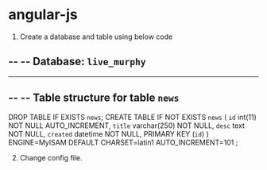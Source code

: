 angular-js
==========
1. Create a database and table using below code

--
-- Database: `live_murphy`
--

-- --------------------------------------------------------

--
-- Table structure for table `news`
--

DROP TABLE IF EXISTS `news`;
CREATE TABLE IF NOT EXISTS `news` (
  `id` int(11) NOT NULL AUTO_INCREMENT,
  `title` varchar(250) NOT NULL,
  `desc` text NOT NULL,
  `created` datetime NOT NULL,
  PRIMARY KEY (`id`)
) ENGINE=MyISAM  DEFAULT CHARSET=latin1 AUTO_INCREMENT=101 ; 


2. Change config file. 
